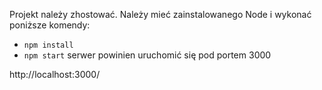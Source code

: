 Projekt należy zhostować.
Należy mieć zainstalowanego Node i wykonać poniższe komendy:
- `npm install`
- `npm start`
serwer powinien uruchomić się pod portem 3000

http://localhost:3000/